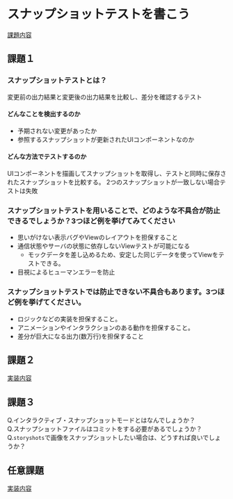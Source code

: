 # スナップショットテストを書こう
[課題内容](https://airtable.com/appPxhCPFYGqqN9YU/tblVlFr2q4lIqDKYc/viwX8r6DpCRp80swL/rec5ou3KuBzpEnP5Y?blocks=hide)

## 課題１
### スナップショットテストとは？
変更前の出力結果と変更後の出力結果を比較し、差分を確認するテスト

#### どんなことを検出するのか
- 予期されない変更があったか
- 参照するスナップショットが更新されたUIコンポーネントなのか  

#### どんな方法でテストするのか
UIコンポーネントを描画してスナップショットを取得し、テストと同時に保存されたスナップショットを比較する。
2つのスナップショットが一致しない場合テストは失敗

### スナップショットテストを用いることで、どのような不具合が防止できるでしょうか？3つほど例を挙げてみてください
- 思いがけない表示バグやViewのレイアウトを担保すること
- 通信状態やサーバの状態に依存しないViewテストが可能になる
  - モックデータを差し込めるため、安定した同じデータを使ってViewをテストできる。
- 目視によるヒューマンエラーを防止

### スナップショットテストでは防止できない不具合もあります。3つほど例を挙げてください。
- ロジックなどの実装を担保すること。
- アニメーションやインタラクションのある動作を担保すること。
- 差分が巨大になる出力(数万行)を担保すること

## 課題２
[実装内容](https://github.com/knj-labo/app_for_test)

## 課題３
Q.インタラクティブ・スナップショットモードとはなんでしょうか？  
Q.スナップショットファイルはコミットをする必要があるでしょうか？  
Q.`storyshots`で画像をスナップショットしたい場合は、どうすれば良いでしょうか？

## 任意課題
[実装内容](https://github.com/knj-labo/app_for_test/blob/27e5caa5256beca15136ee857b085f2f93b5cf99/.storybook/Storyshots.test.ts#L2)